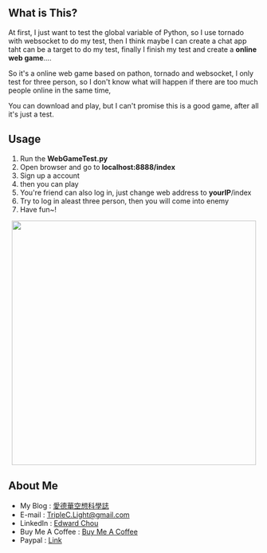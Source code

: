 ## What is This?
At first, I just want to test the global variable of Python, 
so I use tornado with websocket to do my test,
then I think maybe I can create a chat app taht can be a target to do my test,
finally I finish my test and create a **online web game**....

So it's a online web game based on pathon, tornado and websocket,
I only test for three person, so I don't know what will happen if there are too much people online in the same time,

You can download and play, but I can't promise this is a good game, after all it's just a test.

## Usage
1. Run the **WebGameTest.py**
2. Open browser and go to **localhost:8888/index**
3. Sign up a account
4. then you can play
5. You're friend can also log in, just change web address to  **yourIP**/index
6. Try to log in aleast three person, then you will come into enemy
7. Have fun~!

<center><img src="https://github.com/TripleC-Light/WebGameTest/blob/master/static/GamePic.png?raw=true" width=490></center>

## About Me
 - My Blog : [愛德華空想科學誌](https://triplec-light.000webhostapp.com)
 - E-mail : TripleC.Light@gmail.com
 - LinkedIn : [Edward Chou](https://www.linkedin.com/in/edward-chou-42058912a)
 - Buy Me A Coffee : [Buy Me A Coffee](https://www.buymeacoffee.com/YrFKPo2)
 - Paypal : [Link](https://www.paypal.me/TripleCLight?locale.x=zh_TW)
 